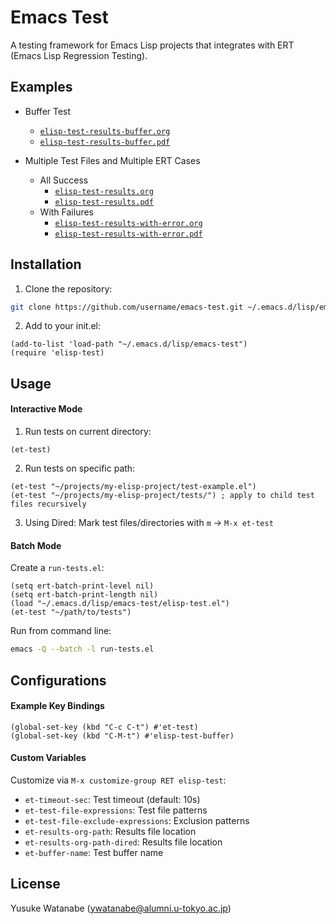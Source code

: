 <!-- ---
!-- Timestamp: 2025-02-25 15:22:12
!-- Author: ywatanabe
!-- File: /home/ywatanabe/.dotfiles/.emacs.d/lisp/emacs-test/README.md
!-- --- -->

# Emacs Test

A testing framework for Emacs Lisp projects that integrates with ERT (Emacs Lisp Regression Testing).

## Examples
- Buffer Test
  - [`elisp-test-results-buffer.org`](elisp-test-results-buffer.org)
  - [`elisp-test-results-buffer.pdf`](elisp-test-results-buffer.pdf)

- Multiple Test Files and Multiple ERT Cases
  - All Success
    - [`elisp-test-results.org`](elisp-test-results.org)
    - [`elisp-test-results.pdf`](elisp-test-results.pdf)
  - With Failures
    - [`elisp-test-results-with-error.org`](elisp-test-results-with-error.org)
    - [`elisp-test-results-with-error.pdf`](elisp-test-results-with-error.pdf)

## Installation

1. Clone the repository:
```bash
git clone https://github.com/username/emacs-test.git ~/.emacs.d/lisp/emacs-test
```

2. Add to your init.el:
```elisp
(add-to-list 'load-path "~/.emacs.d/lisp/emacs-test")
(require 'elisp-test)
```

## Usage

#### Interactive Mode

1. Run tests on current directory:
```elisp
(et-test)
```

2. Run tests on specific path:
```elisp
(et-test "~/projects/my-elisp-project/test-example.el")
(et-test "~/projects/my-elisp-project/tests/") ; apply to child test files recursively 
```

3. Using Dired:
Mark test files/directories with `m` -> `M-x et-test`

#### Batch Mode

Create a `run-tests.el`:
```elisp
(setq ert-batch-print-level nil)
(setq ert-batch-print-length nil)
(load "~/.emacs.d/lisp/emacs-test/elisp-test.el")
(et-test "~/path/to/tests")
```

Run from command line:
```bash
emacs -Q --batch -l run-tests.el
```

## Configurations

#### Example Key Bindings

``` elisp
(global-set-key (kbd "C-c C-t") #'et-test)
(global-set-key (kbd "C-M-t") #'elisp-test-buffer)
```

#### Custom Variables

Customize via `M-x customize-group RET elisp-test`:

- `et-timeout-sec`: Test timeout (default: 10s)
- `et-test-file-expressions`: Test file patterns
- `et-test-file-exclude-expressions`: Exclusion patterns
- `et-results-org-path`: Results file location
- `et-results-org-path-dired`: Results file location
- `et-buffer-name`: Test buffer name

## License

Yusuke Watanabe (ywatanabe@alumni.u-tokyo.ac.jp)

<!-- EOF -->